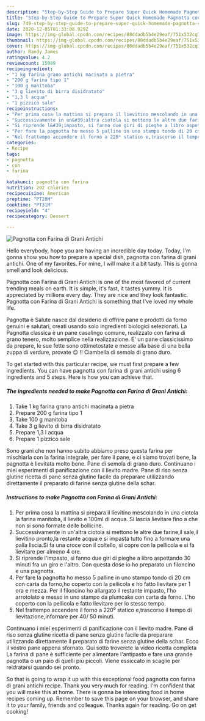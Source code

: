 ```yaml
---
description: "Step-by-Step Guide to Prepare Super Quick Homemade Pagnotta con Farina di Grani Antichi"
title: "Step-by-Step Guide to Prepare Super Quick Homemade Pagnotta con Farina di Grani Antichi"
slug: 749-step-by-step-guide-to-prepare-super-quick-homemade-pagnotta-con-farina-di-grani-antichi
date: 2020-12-05T01:33:08.929Z
image: https://img-global.cpcdn.com/recipes/80ddadb5b4e29eaf/751x532cq70/pagnotta-con-farina-di-grani-antichi-recipe-main-photo.jpg
thumbnail: https://img-global.cpcdn.com/recipes/80ddadb5b4e29eaf/751x532cq70/pagnotta-con-farina-di-grani-antichi-recipe-main-photo.jpg
cover: https://img-global.cpcdn.com/recipes/80ddadb5b4e29eaf/751x532cq70/pagnotta-con-farina-di-grani-antichi-recipe-main-photo.jpg
author: Randy James
ratingvalue: 4.2
reviewcount: 15089
recipeingredient:
- "1 kg farina grano antichi macinata a pietra"
- "200 g farina tipo 1"
- "100 g manitoba"
- "3 g lievito di birra disidratato"
- "1,3 l acqua"
- "1 pizzico sale"
recipeinstructions:
- "Per prima cosa la mattina si prepara il lievitino mescolando in una ciotola la farina manitoba, il lievito e 100ml di acqua. Si lascia lievitare fino a che non si sono formate delle bollicine."
- "Successivamente in un&#39;altra ciotola si mettono le altre due farine,il sale,il lievitino pronto,la restante acqua e si impasta tutto fino a formare una palla liscia.Si fa una croce con il coltello, si copre con la pellicola e si fa lievitare per almeno 4 ore."
- "Si riprende l&#39;impasto, si fanno due giri di pieghe a libro aspettando 30 minuti fra un giro e l&#39;altro. Con questa dose io ho preparato un filoncino e una pagnotta."
- "Per fare la pagnotta ho messo 5 palline in uno stampo tondo di 20 cm con carta da forno,ho coperto con la pellicola e ho fatto lievitare per 1 ora e mezza. Per il filoncino ho allargato il restante impasto, l&#39;ho arrotolato e messo in uno stampo da plumcake con carta da forno. L&#39;ho coperto con la pellicola e fatto lievitare per lo stesso tempo."
- "Nel frattempo accendere il forno a 220⁰ statico e,trascorso il tempo di lievitazione,infornare per 40/ 50 minuti."
categories:
- Recipe
tags:
- pagnotta
- con
- farina

katakunci: pagnotta con farina 
nutrition: 202 calories
recipecuisine: American
preptime: "PT28M"
cooktime: "PT31M"
recipeyield: "4"
recipecategory: Dessert

---
```



![Pagnotta con Farina di Grani Antichi](https://img-global.cpcdn.com/recipes/80ddadb5b4e29eaf/751x532cq70/pagnotta-con-farina-di-grani-antichi-recipe-main-photo.jpg)

Hello everybody, hope you are having an incredible day today. Today, I'm gonna show you how to prepare a special dish, pagnotta con farina di grani antichi. One of my favorites. For mine, I will make it a bit tasty. This is gonna smell and look delicious.

Pagnotta con Farina di Grani Antichi is one of the most favored of current trending meals on earth. It is simple, it's fast, it tastes yummy. It is appreciated by millions every day. They are nice and they look fantastic. Pagnotta con Farina di Grani Antichi is something that I've loved my whole life.

Pagnotta è Salute nasce dal desiderio di offrire pane e prodotti da forno genuini e salutari, creati usando solo ingredienti biologici selezionati. La Pagnotta classica è un pane casalingo comune, realizzato con farina di grano tenero, molto semplice nella realizzazione. E&#39; un pane classicissimo da prepare, le sue fette sono ottimetostate e messe alla base di una bella zuppa di verdure, provate 😉 !! Ciambella di semola di grano duro.


To get started with this particular recipe, we must first prepare a few ingredients. You can have pagnotta con farina di grani antichi using 6 ingredients and 5 steps. Here is how you can achieve that.

<!--inarticleads1-->

##### The ingredients needed to make Pagnotta con Farina di Grani Antichi:

1. Take 1 kg farina grano antichi macinata a pietra
1. Prepare 200 g farina tipo 1
1. Take 100 g manitoba
1. Take 3 g lievito di birra disidratato
1. Prepare 1,3 l acqua
1. Prepare 1 pizzico sale


Sono grani che non hanno subito abbiamo preso questa farina per mischiarla con la farina integrale, per fare il pane, e ci siamo trovati bene, la pagnotta è lievitata molto bene. Pane di semola di grano duro. Continuano i miei esperimenti di panificazione con il lievito madre. Pane di riso senza glutine ricetta di pane senza glutine facile da preparare utilizzando direttamente il preparato di farine senza glutine della schar. 

<!--inarticleads2-->

##### Instructions to make Pagnotta con Farina di Grani Antichi:

1. Per prima cosa la mattina si prepara il lievitino mescolando in una ciotola la farina manitoba, il lievito e 100ml di acqua. Si lascia lievitare fino a che non si sono formate delle bollicine.
1. Successivamente in un&#39;altra ciotola si mettono le altre due farine,il sale,il lievitino pronto,la restante acqua e si impasta tutto fino a formare una palla liscia.Si fa una croce con il coltello, si copre con la pellicola e si fa lievitare per almeno 4 ore.
1. Si riprende l&#39;impasto, si fanno due giri di pieghe a libro aspettando 30 minuti fra un giro e l&#39;altro. Con questa dose io ho preparato un filoncino e una pagnotta.
1. Per fare la pagnotta ho messo 5 palline in uno stampo tondo di 20 cm con carta da forno,ho coperto con la pellicola e ho fatto lievitare per 1 ora e mezza. Per il filoncino ho allargato il restante impasto, l&#39;ho arrotolato e messo in uno stampo da plumcake con carta da forno. L&#39;ho coperto con la pellicola e fatto lievitare per lo stesso tempo.
1. Nel frattempo accendere il forno a 220⁰ statico e,trascorso il tempo di lievitazione,infornare per 40/ 50 minuti.


Continuano i miei esperimenti di panificazione con il lievito madre. Pane di riso senza glutine ricetta di pane senza glutine facile da preparare utilizzando direttamente il preparato di farine senza glutine della schar. Ecco il vostro pane appena sfornato. Qui sotto troverete la video ricetta completa  La farina di pane è sufficiente per alimentare l&#39;antipasto e fare una grande pagnotta o un paio di quelli più piccoli. Viene essiccato in scaglie per reidratarsi quando sei pronto. 

So that is going to wrap it up with this exceptional food pagnotta con farina di grani antichi recipe. Thank you very much for reading. I'm confident that you will make this at home. There is gonna be interesting food in home recipes coming up. Remember to save this page on your browser, and share it to your family, friends and colleague. Thanks again for reading. Go on get cooking!

